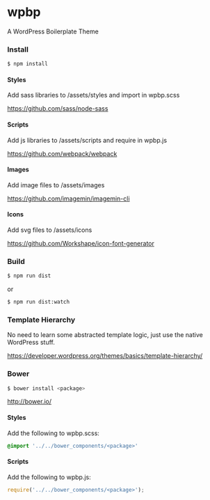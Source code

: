# wpbp
A WordPress Boilerplate Theme

### Install

```bash
$ npm install
```

#### Styles

Add sass libraries to /assets/styles and import in wpbp.scss

https://github.com/sass/node-sass

#### Scripts

Add js libraries to /assets/scripts and require in wpbp.js

https://github.com/webpack/webpack

#### Images

Add image files to /assets/images

https://github.com/imagemin/imagemin-cli

#### Icons

Add svg files to /assets/icons

https://github.com/Workshape/icon-font-generator

### Build

```bash
$ npm run dist
```

or

```bash
$ npm run dist:watch
```

### Template Hierarchy

No need to learn some abstracted template logic, just use the native WordPress stuff.

https://developer.wordpress.org/themes/basics/template-hierarchy/

### Bower

```bash
$ bower install <package>
```

http://bower.io/

#### Styles

Add the following to wpbp.scss:

```scss
@import '../../bower_components/<package>'
```

#### Scripts

Add the following to wpbp.js:

```js
require('../../bower_components/<package>');
```
